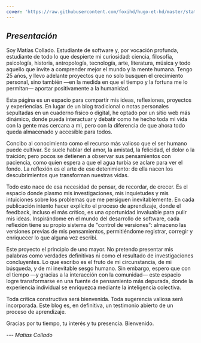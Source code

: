 ```yaml
---
cover: 'https://raw.githubusercontent.com/foxihd/hugo-et-hd/master/static/svg/flowlines/22.svg'
---
```


## *Presentación*

Soy Matías Collado. Estudiante de software y, por vocación profunda, estudiante de todo lo que despierte mi curiosidad: ciencia, filosofía, psicología, historia, antropología, tecnología, arte, literatura, música y todo aquello que invite a comprender mejor el mundo y la mente humana. Tengo 25 años, y llevo adelante proyectos que no solo busquen el crecimiento personal, sino también —en la medida en que el tiempo y la fortuna me lo permitan— aportar positivamente a la humanidad.

Esta página es un espacio para compartir mis ideas, reflexiones, proyectos y experiencias. En lugar de un blog tradicional o notas personales sepultadas en un cuaderno físico o digital, he optado por un sitio web más dinámico, donde pueda interactuar y debatir como he hecho toda mi vida con la gente mas cercana a mi, pero con la diferencia de que ahora todo queda almacenado y accesible para todos.

Concibo al conocimiento como el recurso más valioso que el ser humano puede cultivar. Se suele hablar del amor, la amistad, la felicidad, el dolor o la traición; pero pocos se detienen a observar sus pensamientos con paciencia, como quien espera a que el agua turbia se aclare para ver el fondo. La reflexión es el arte de ese detenimiento: de ella nacen los descubrimientos que transforman nuestras vidas.

Todo esto nace de esa necesidad de pensar, de recordar, de crecer. Es el espacio donde plasmo mis investigaciones, mis inquietudes y mis intuiciones sobre los problemas que me persiguen inevitablemente. En cada publicación intento hacer explícito el proceso de aprendizaje, donde el feedback, incluso el más crítico, es una oportunidad invaluable para pulir mis ideas. Inspirándome en el mundo del desarrollo de software, cada reflexión tiene su propio sistema de "control de versiones": almaceno las versiones previas de mis pensamientos, permitiéndome registrar, corregir y enriquecer lo que alguna vez escribí.

Este proyecto el principio de uno mayor. No pretendo presentar mis palabras como verdades definitivas ni como el resultado de investigaciones concluyentes. Lo que escribo es el fruto de mi circunstancia, de mi búsqueda, y de mi inevitable sesgo humano. Sin embargo, espero que con el tiempo —y gracias a la interacción con la comunidad— este espacio logre transformarse en una fuente de pensamiento más depurada, donde la experiencia individual se enriquezca mediante la inteligencia colectiva.

Toda crítica constructiva será bienvenida. Toda sugerencia valiosa será incorporada. Este blog es, en definitiva, un testimonio abierto de un proceso de aprendizaje.

Gracias por tu tiempo, tu interés y tu presencia. Bienvenido.

*--- Matías Collado*